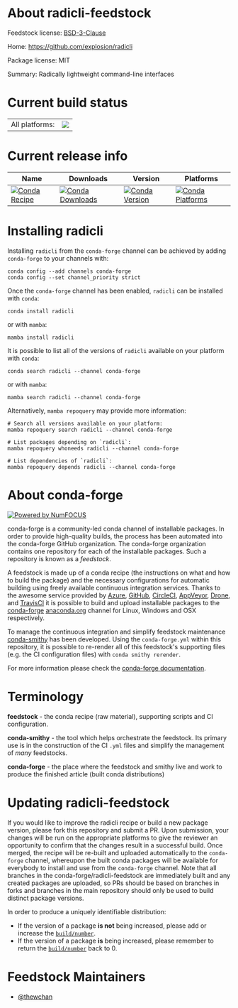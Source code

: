 About radicli-feedstock
=======================

Feedstock license: [BSD-3-Clause](https://github.com/conda-forge/radicli-feedstock/blob/main/LICENSE.txt)

Home: https://github.com/explosion/radicli

Package license: MIT

Summary: Radically lightweight command-line interfaces

Current build status
====================


<table><tr><td>All platforms:</td>
    <td>
      <a href="https://dev.azure.com/conda-forge/feedstock-builds/_build/latest?definitionId=22595&branchName=main">
        <img src="https://dev.azure.com/conda-forge/feedstock-builds/_apis/build/status/radicli-feedstock?branchName=main">
      </a>
    </td>
  </tr>
</table>

Current release info
====================

| Name | Downloads | Version | Platforms |
| --- | --- | --- | --- |
| [![Conda Recipe](https://img.shields.io/badge/recipe-radicli-green.svg)](https://anaconda.org/conda-forge/radicli) | [![Conda Downloads](https://img.shields.io/conda/dn/conda-forge/radicli.svg)](https://anaconda.org/conda-forge/radicli) | [![Conda Version](https://img.shields.io/conda/vn/conda-forge/radicli.svg)](https://anaconda.org/conda-forge/radicli) | [![Conda Platforms](https://img.shields.io/conda/pn/conda-forge/radicli.svg)](https://anaconda.org/conda-forge/radicli) |

Installing radicli
==================

Installing `radicli` from the `conda-forge` channel can be achieved by adding `conda-forge` to your channels with:

```
conda config --add channels conda-forge
conda config --set channel_priority strict
```

Once the `conda-forge` channel has been enabled, `radicli` can be installed with `conda`:

```
conda install radicli
```

or with `mamba`:

```
mamba install radicli
```

It is possible to list all of the versions of `radicli` available on your platform with `conda`:

```
conda search radicli --channel conda-forge
```

or with `mamba`:

```
mamba search radicli --channel conda-forge
```

Alternatively, `mamba repoquery` may provide more information:

```
# Search all versions available on your platform:
mamba repoquery search radicli --channel conda-forge

# List packages depending on `radicli`:
mamba repoquery whoneeds radicli --channel conda-forge

# List dependencies of `radicli`:
mamba repoquery depends radicli --channel conda-forge
```


About conda-forge
=================

[![Powered by
NumFOCUS](https://img.shields.io/badge/powered%20by-NumFOCUS-orange.svg?style=flat&colorA=E1523D&colorB=007D8A)](https://numfocus.org)

conda-forge is a community-led conda channel of installable packages.
In order to provide high-quality builds, the process has been automated into the
conda-forge GitHub organization. The conda-forge organization contains one repository
for each of the installable packages. Such a repository is known as a *feedstock*.

A feedstock is made up of a conda recipe (the instructions on what and how to build
the package) and the necessary configurations for automatic building using freely
available continuous integration services. Thanks to the awesome service provided by
[Azure](https://azure.microsoft.com/en-us/services/devops/), [GitHub](https://github.com/),
[CircleCI](https://circleci.com/), [AppVeyor](https://www.appveyor.com/),
[Drone](https://cloud.drone.io/welcome), and [TravisCI](https://travis-ci.com/)
it is possible to build and upload installable packages to the
[conda-forge](https://anaconda.org/conda-forge) [anaconda.org](https://anaconda.org/)
channel for Linux, Windows and OSX respectively.

To manage the continuous integration and simplify feedstock maintenance
[conda-smithy](https://github.com/conda-forge/conda-smithy) has been developed.
Using the ``conda-forge.yml`` within this repository, it is possible to re-render all of
this feedstock's supporting files (e.g. the CI configuration files) with ``conda smithy rerender``.

For more information please check the [conda-forge documentation](https://conda-forge.org/docs/).

Terminology
===========

**feedstock** - the conda recipe (raw material), supporting scripts and CI configuration.

**conda-smithy** - the tool which helps orchestrate the feedstock.
                   Its primary use is in the construction of the CI ``.yml`` files
                   and simplify the management of *many* feedstocks.

**conda-forge** - the place where the feedstock and smithy live and work to
                  produce the finished article (built conda distributions)


Updating radicli-feedstock
==========================

If you would like to improve the radicli recipe or build a new
package version, please fork this repository and submit a PR. Upon submission,
your changes will be run on the appropriate platforms to give the reviewer an
opportunity to confirm that the changes result in a successful build. Once
merged, the recipe will be re-built and uploaded automatically to the
`conda-forge` channel, whereupon the built conda packages will be available for
everybody to install and use from the `conda-forge` channel.
Note that all branches in the conda-forge/radicli-feedstock are
immediately built and any created packages are uploaded, so PRs should be based
on branches in forks and branches in the main repository should only be used to
build distinct package versions.

In order to produce a uniquely identifiable distribution:
 * If the version of a package **is not** being increased, please add or increase
   the [``build/number``](https://docs.conda.io/projects/conda-build/en/latest/resources/define-metadata.html#build-number-and-string).
 * If the version of a package **is** being increased, please remember to return
   the [``build/number``](https://docs.conda.io/projects/conda-build/en/latest/resources/define-metadata.html#build-number-and-string)
   back to 0.

Feedstock Maintainers
=====================

* [@thewchan](https://github.com/thewchan/)

